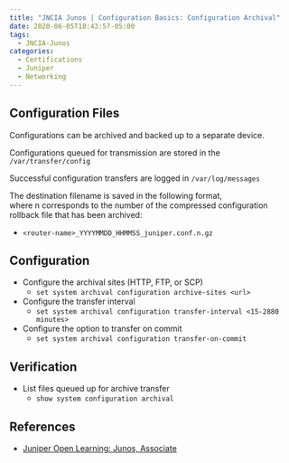```yaml
---
title: "JNCIA Junos | Configuration Basics: Configuration Archival"
date: 2020-06-05T18:43:57-05:00
tags:
  - JNCIA-Junos
categories:
  - Certifications
  - Juniper
  - Networking
---
```

## Configuration Files

Configurations can be archived and backed up to a separate device.

Configurations queued for transmission are stored in the `/var/transfer/config`

Successful configuration transfers are logged in `/var/log/messages`

The destination filename is saved in the following format, where n corresponds to the number of the compressed configuration rollback file that has been archived:

* `<router-name>_YYYYMMDD_HHMMSS_juniper.conf.n.gz`

## Configuration

* Configure the archival sites (HTTP, FTP, or SCP)
  * `set system archival configuration archive-sites <url>`
* Configure the transfer interval
  * `set system archival configuration transfer-interval <15-2880 minutes>`
* Configure the option to transfer on commit
  * `set system archival configuration transfer-on-commit`

## Verification

* List files queued up for archive transfer
  * `show system configuration archival`

## References

* [Juniper Open Learning: Junos, Associate](https://cloud.contentraven.com/junosgenius/learningpath-detail/1004/3/0/1)
